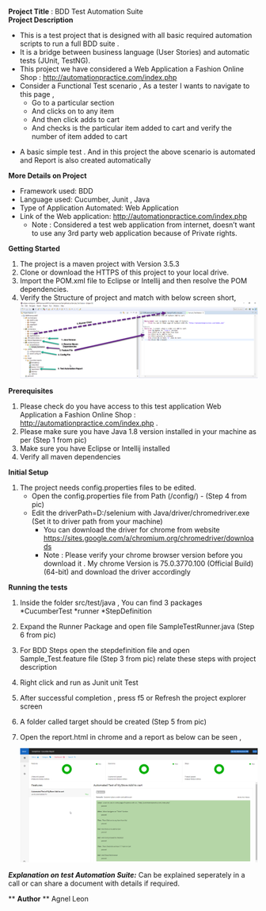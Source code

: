 **Project Title** : BDD Test Automation Suite </br>
**Project Description** </br>
   -  This is a test project that is designed with all basic required automation scripts to run a full BDD suite .
   -  It is a bridge between business language (User Stories) and automatic tests (JUnit, TestNG). 
   -  This project we have considered a Web Application a Fashion Online Shop : http://automationpractice.com/index.php 
   -  Consider a Functional Test scenario , As a  tester I wants to navigate to this page ,</br>
        * Go to a particular section 
        * And clicks on to any item 
        * And then click adds to cart 
        * And checks is the particular item added to cart and verify the number of item added to cart
* A basic simple test . And in this project the above scenario is automated and Report is also created automatically 
  
**More Details on Project** </br> 
  * Framework used: BDD 
  * Language used: Cucumber, Junit , Java 
  * Type of Application Automated: Web Application
  * Link of the Web application: http://automationpractice.com/index.php
	   * Note : Considered a test web application from internet, doesn’t want to use any 3rd party web application because of Private rights.
     
**Getting Started**
1. The project is a maven project with Version  3.5.3
2. Clone or download the HTTPS of this project to your local drive.
3. Import the POM.xml file to Eclipse or Intellij and then resolve the POM dependencies.
4. Verify the Structure of project and match with below screen short,
   ![alt text](Screen.png)


**Prerequisites**
1. Please check do you have access to this test application Web Application a Fashion Online Shop : http://automationpractice.com/index.php .
2. Please make sure you have Java 1.8 version  installed in your machine as per  (Step 1 from pic)
3. Make sure you have Eclipse or Intellij  installed
4. Verify all maven dependencies 

**Initial Setup**
1. The project needs config.properties files to be edited.
	* Open the config.properties file from Path (/config/) -  (Step 4 from pic)
	* Edit the driverPath=D:/selenium with Java/driver/chromedriver.exe (Set it to driver path from your machine)
		* You can download the driver for chrome from website https://sites.google.com/a/chromium.org/chromedriver/downloads
		* Note : Please verify your chrome browser version  before you download it .
		   	  My chrome Version is  75.0.3770.100 (Official Build) (64-bit) and download the driver accordingly
			  
**Running the tests**

1. Inside the folder src/test/java , You can find 3 packages </br>
	*CucumberTest
	*runner
	*StepDefinition
2. Expand the Runner Package and open file SampleTestRunner.java (Step 6 from pic)
3. For BDD Steps open the stepdefinition file and open Sample_Test.feature file (Step 3 from pic) relate these steps with project description
4. Right click and run as Junit unit Test
5. After successful completion , press f5 or Refresh the project explorer screen
6. A folder called target should be created (Step 5 from pic)
7. Open the report.html in chrome and a report as below can be seen ,

	![alt text](Report.png)
	
***Explanation on test Automation Suite:***
 Can be explained seperately in a call or can share a document with details if required.	

 ** **Author** **
 Agnel Leon

